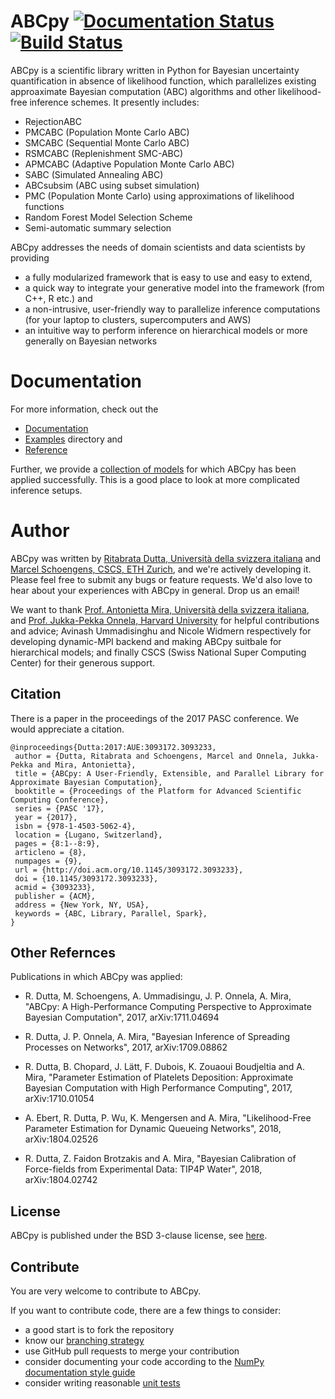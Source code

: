 # ABCpy [![Documentation Status](https://readthedocs.org/projects/abcpy/badge/?version=latest)](http://abcpy.readthedocs.io/en/latest/?badge=latest) [![Build Status](https://travis-ci.org/eth-cscs/abcpy.svg?branch=master)](https://travis-ci.org/eth-cscs/abcpy)

ABCpy is a scientific library written in Python for Bayesian uncertainty quantification in
absence of likelihood function, which parallelizes existing approaximate Bayesian computation (ABC) 
algorithms and other likelihood-free inference schemes. It presently includes:

* RejectionABC
* PMCABC (Population Monte Carlo ABC)
* SMCABC (Sequential Monte Carlo ABC)
* RSMCABC (Replenishment SMC-ABC)
* APMCABC (Adaptive Population Monte Carlo ABC)
* SABC (Simulated Annealing ABC)
* ABCsubsim (ABC using subset simulation)
* PMC (Population Monte Carlo) using approximations of likelihood functions
* Random Forest Model Selection Scheme
* Semi-automatic summary selection

ABCpy addresses the needs of domain scientists and data
scientists by providing

* a fully modularized framework that is easy to use and easy to extend, 
* a quick way to integrate your generative model into the framework (from C++, R etc.) and
* a non-intrusive, user-friendly way to parallelize inference computations (for your laptop to clusters, supercomputers and AWS)
* an intuitive way to perform inference on hierarchical models or more generally on Bayesian networks

# Documentation
For more information, check out the

* [Documentation](http://abcpy.readthedocs.io/en/v0.5.1) 
* [Examples](https://github.com/eth-cscs/abcpy/tree/v0.5.1/examples) directory and
* [Reference](http://abcpy.readthedocs.io/en/v0.5.1/abcpy.html)

Further, we provide a
[collection of models](https://github.com/eth-cscs/abcpy-models) for which ABCpy
has been applied successfully. This is a good place to look at more complicated inference setups.

# Author 
ABCpy was written by [Ritabrata Dutta, Università della svizzera italiana](https://search.usi.ch/en/people/c4342228614d041dca7e2f67cbb996c9/dutta-ritabrata) 
and [Marcel Schoengens, CSCS, ETH Zurich](schoengens@cscs.ch), and we're actively developing it. Please feel free 
to submit any bugs or feature requests. We'd also love to hear about your experiences with ABCpy in general. Drop us an email!

We want to thank
[Prof. Antonietta Mira, Università della svizzera italiana](https://search.usi.ch/en/people/f8960de6d60dd08a79b6c1eb20b7442b/Mira-Antonietta),
and
[Prof. Jukka-Pekka Onnela, Harvard University](https://www.hsph.harvard.edu/onnela-lab/)
for helpful contributions and advice; Avinash Ummadisinghu and Nicole Widmern
respectively for developing dynamic-MPI backend and making ABCpy suitbale for
hierarchical models; and finally CSCS (Swiss National Super Computing Center)
for their generous support.

## Citation

There is a paper in the proceedings of the 2017 PASC conference. We would appreciate a citation. 

```
@inproceedings{Dutta:2017:AUE:3093172.3093233,
 author = {Dutta, Ritabrata and Schoengens, Marcel and Onnela, Jukka-Pekka and Mira, Antonietta},
 title = {ABCpy: A User-Friendly, Extensible, and Parallel Library for Approximate Bayesian Computation},
 booktitle = {Proceedings of the Platform for Advanced Scientific Computing Conference},
 series = {PASC '17},
 year = {2017},
 isbn = {978-1-4503-5062-4},
 location = {Lugano, Switzerland},
 pages = {8:1--8:9},
 articleno = {8},
 numpages = {9},
 url = {http://doi.acm.org/10.1145/3093172.3093233},
 doi = {10.1145/3093172.3093233},
 acmid = {3093233},
 publisher = {ACM},
 address = {New York, NY, USA},
 keywords = {ABC, Library, Parallel, Spark},
} 
```

## Other Refernces

Publications in which ABCpy was applied:

* R. Dutta, M. Schoengens, A. Ummadisingu, J. P.  Onnela, A. Mira, "ABCpy: A
  High-Performance Computing Perspective to Approximate Bayesian Computation",
  2017, arXiv:1711.04694

* R. Dutta, J. P.  Onnela, A. Mira, "Bayesian Inference of Spreading Processes
  on Networks", 2017, arXiv:1709.08862
  
* R. Dutta, B. Chopard, J. Lätt, F. Dubois, K. Zouaoui Boudjeltia and A. Mira,
  "Parameter Estimation of Platelets Deposition: Approximate Bayesian
  Computation with High Performance Computing", 2017, arXiv:1710.01054

* A. Ebert, R. Dutta, P. Wu, K. Mengersen and A. Mira, "Likelihood-Free
  Parameter Estimation for Dynamic Queueing Networks", 2018, arXiv:1804.02526

* R. Dutta, Z. Faidon Brotzakis and A. Mira, "Bayesian Calibration of
  Force-fields from Experimental Data: TIP4P Water", 2018, arXiv:1804.02742


## License
ABCpy is published under the BSD 3-clause license, see [here](LICENSE).

## Contribute
You are very welcome to contribute to ABCpy. 

If you want to contribute code, there are a few things to consider:
* a good start is to fork the repository
* know our [branching strategy](http://nvie.com/posts/a-successful-git-branching-model/)
* use GitHub pull requests to merge your contribution
* consider documenting your code according to the [NumPy documentation style guide](https://github.com/numpy/numpy/blob/master/doc/HOWTO_DOCUMENT.rst.txt)
* consider writing reasonable [unit tests](https://docs.python.org/3.5/library/unittest.html)

